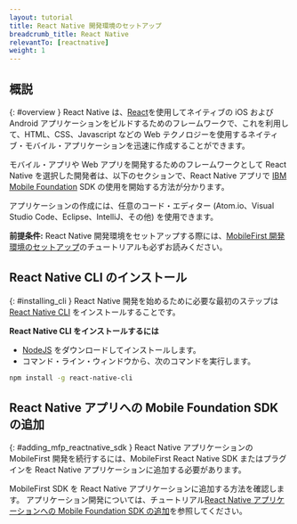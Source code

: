 ```yaml
---
layout: tutorial
title: React Native 開発環境のセットアップ
breadcrumb_title: React Native
relevantTo: [reactnative]
weight: 1
---
```

<!-- NLS_CHARSET=UTF-8 -->
## 概説
{: #overview }
React Native は、[React](https://reactjs.org/)を使用してネイティブの iOS および Android アプリケーションをビルドするためのフレームワークで、これを利用して、HTML、CSS、Javascript などの Web テクノロジーを使用するネイティブ・モバイル・アプリケーションを迅速に作成することができます。

モバイル・アプリや Web アプリを開発するためのフレームワークとして React Native を選択した開発者は、以下のセクションで、React Native アプリで [IBM Mobile Foundation](http://mobilefirstplatform.ibmcloud.com) SDK の使用を開始する方法が分かります。

アプリケーションの作成には、任意のコード・エディター (Atom.io、Visual Studio Code、Eclipse、IntelliJ、その他) を使用できます。

**前提条件:** React Native 開発環境をセットアップする際には、[MobileFirst 開発環境のセットアップ](https://mobilefirstplatform.ibmcloud.com/tutorials/en/foundation/8.0/installation-configuration/development/mobilefirst)のチュートリアルも必ずお読みください。

## React Native CLI のインストール
{: #installing_cli }
React Native 開発を始めるために必要な最初のステップは [React Native CLI](https://facebook.github.io/react-native/docs/getting-started.html) をインストールすることです。

**React Native CLI をインストールするには**

* [NodeJS](https://nodejs.org/en/) をダウンロードしてインストールします。
* コマンド・ライン・ウィンドウから、次のコマンドを実行します。
```bash
npm install -g react-native-cli
```

## React Native アプリへの Mobile Foundation SDK の追加
{: #adding_mfp_reactnative_sdk }
React Native アプリケーションの MobileFirst 開発を続行するには、MobileFirst React Native SDK またはプラグインを React Native アプリケーションに追加する必要があります。

MobileFirst SDK を React Native アプリケーションに追加する方法を確認します。
アプリケーション開発については、チュートリアル[React Native アプリケーションへの Mobile Foundation SDK の追加]({{site.baseurl}}/tutorials/en/foundation/8.0/application-development/sdk/reactnative)を参照してください。

